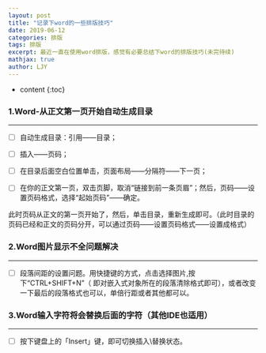 ```yaml
---
layout: post
title: "记录下word的一些排版技巧"
date: 2019-06-12
categories: 排版
tags: 排版
excerpt: 最近一直在使用word排版，感觉有必要总结下word的排版技巧(未完待续)
mathjax: true
author: LJY
---
```

* content
{:toc}

### 1.Word-从正文第一页开始自动生成目录
-----
- [ ] 自动生成目录：引用——目录；

- [ ] 插入——页码；

- [ ] 在目录后面空白位置单击，页面布局——分隔符——下一页；

- [ ] 在你的正文第一页，双击页脚，取消“链接到前一条页眉”；然后，页码——设置页码格式，选择“起始页码”——确定。

此时页码从正文的第一页开始了，然后，单击目录，重新生成即可。（此时目录的页码已经和正文的页码分开，可以通过页码——设置页码格式——设置成格式）

### 2.Word图片显示不全问题解决
---
- [ ] 段落间距的设置问题。用快捷键的方式，点击选择图片,按下“CTRL+SHIFT+N”（ 即对嵌入式对象所在的段落清除格式即可），或者改变一下最后的段落格式也可以，单倍行距或者其他都可以。

### 3.Word输入字符将会替换后面的字符（其他IDE也适用）
----
- [ ] 按下键盘上的「Insert」键，即可切换插入\替换状态。